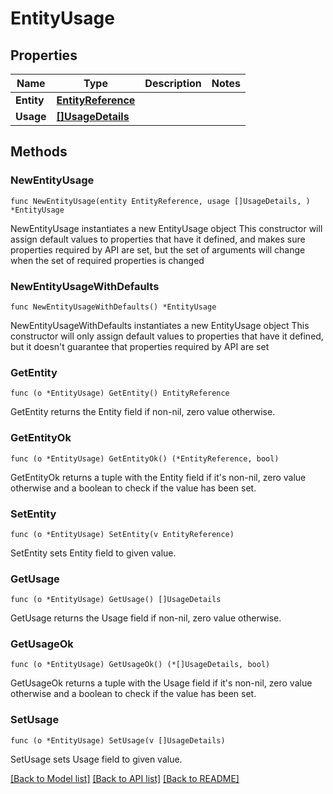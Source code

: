 # EntityUsage

## Properties

Name | Type | Description | Notes
------------ | ------------- | ------------- | -------------
**Entity** | [**EntityReference**](EntityReference.md) |  | 
**Usage** | [**[]UsageDetails**](UsageDetails.md) |  | 

## Methods

### NewEntityUsage

`func NewEntityUsage(entity EntityReference, usage []UsageDetails, ) *EntityUsage`

NewEntityUsage instantiates a new EntityUsage object
This constructor will assign default values to properties that have it defined,
and makes sure properties required by API are set, but the set of arguments
will change when the set of required properties is changed

### NewEntityUsageWithDefaults

`func NewEntityUsageWithDefaults() *EntityUsage`

NewEntityUsageWithDefaults instantiates a new EntityUsage object
This constructor will only assign default values to properties that have it defined,
but it doesn't guarantee that properties required by API are set

### GetEntity

`func (o *EntityUsage) GetEntity() EntityReference`

GetEntity returns the Entity field if non-nil, zero value otherwise.

### GetEntityOk

`func (o *EntityUsage) GetEntityOk() (*EntityReference, bool)`

GetEntityOk returns a tuple with the Entity field if it's non-nil, zero value otherwise
and a boolean to check if the value has been set.

### SetEntity

`func (o *EntityUsage) SetEntity(v EntityReference)`

SetEntity sets Entity field to given value.


### GetUsage

`func (o *EntityUsage) GetUsage() []UsageDetails`

GetUsage returns the Usage field if non-nil, zero value otherwise.

### GetUsageOk

`func (o *EntityUsage) GetUsageOk() (*[]UsageDetails, bool)`

GetUsageOk returns a tuple with the Usage field if it's non-nil, zero value otherwise
and a boolean to check if the value has been set.

### SetUsage

`func (o *EntityUsage) SetUsage(v []UsageDetails)`

SetUsage sets Usage field to given value.



[[Back to Model list]](../README.md#documentation-for-models) [[Back to API list]](../README.md#documentation-for-api-endpoints) [[Back to README]](../README.md)


